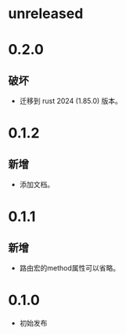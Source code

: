# unreleased

# 0.2.0

## 破坏

- 迁移到 rust 2024 (1.85.0) 版本。

# 0.1.2

## 新增

- 添加文档。

# 0.1.1

## 新增

- 路由宏的method属性可以省略。

# 0.1.0

- 初始发布